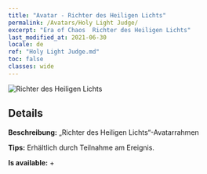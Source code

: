 ```yaml
---
title: "Avatar - Richter des Heiligen Lichts"
permalink: /Avatars/Holy Light Judge/
excerpt: "Era of Chaos  Richter des Heiligen Lichts"
last_modified_at: 2021-06-30
locale: de
ref: "Holy Light Judge.md"
toc: false
classes: wide
---
```

 ![Richter des Heiligen Lichts](/images/a/avatarFrame_51.png)

## Details

 **Beschreibung:** „Richter des Heiligen Lichts“-Avatarrahmen 

 **Tips:** Erhältlich durch Teilnahme am Ereignis. 

 **Is available:**  + 

